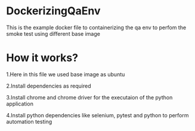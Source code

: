# DockerizingQaEnv
This is the example docker file to containerizing the qa env to perfom the smoke test using different base image

# How it works?
1.Here in this file we used base image as ubuntu

2.Install dependencies as required

3.Install chrome and chrome driver for the executaion of the python application

4.Install python dependencies like selenium, pytest and python to perform automation testing


